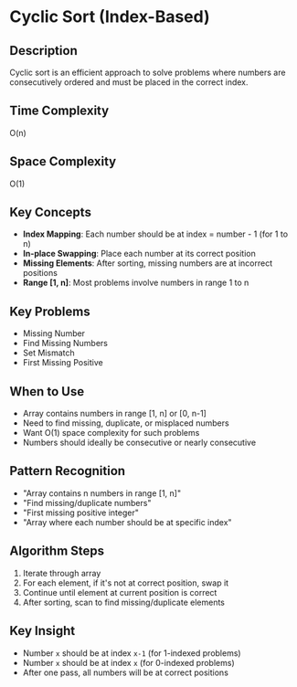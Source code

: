 # Cyclic Sort (Index-Based)

## Description
Cyclic sort is an efficient approach to solve problems where numbers are consecutively ordered and must be placed in the correct index.

## Time Complexity
O(n)

## Space Complexity
O(1)

## Key Concepts
- **Index Mapping**: Each number should be at index = number - 1 (for 1 to n)
- **In-place Swapping**: Place each number at its correct position
- **Missing Elements**: After sorting, missing numbers are at incorrect positions
- **Range [1, n]**: Most problems involve numbers in range 1 to n

## Key Problems
- Missing Number
- Find Missing Numbers
- Set Mismatch
- First Missing Positive

## When to Use
- Array contains numbers in range [1, n] or [0, n-1]
- Need to find missing, duplicate, or misplaced numbers
- Want O(1) space complexity for such problems
- Numbers should ideally be consecutive or nearly consecutive

## Pattern Recognition
- "Array contains n numbers in range [1, n]"
- "Find missing/duplicate numbers"
- "First missing positive integer"
- "Array where each number should be at specific index"

## Algorithm Steps
1. Iterate through array
2. For each element, if it's not at correct position, swap it
3. Continue until element at current position is correct
4. After sorting, scan to find missing/duplicate elements

## Key Insight
- Number `x` should be at index `x-1` (for 1-indexed problems)
- Number `x` should be at index `x` (for 0-indexed problems)
- After one pass, all numbers will be at correct positions
